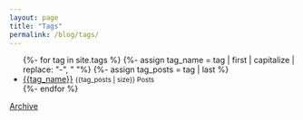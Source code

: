 ```yaml
---
layout: page
title: "Tags"
permalink: /blog/tags/
---
```


<ul>
	{%- for tag in site.tags %}
	{%- assign tag_name = tag | first | capitalize | replace: "-", " "%}
	{%- assign tag_posts = tag | last %}
	<li>
		<a href="{{'/blog/tags/' | relative_url}}{{tag | first | downcase}}/">{{tag_name}}</a>
		<small>{{tag_posts | size}} Posts</small>
	</li>
	{%- endfor %}
</ul>
<nav>
<a href="{{'/blog/archives/' | relative_url}}">Archive</a>
</nav>
